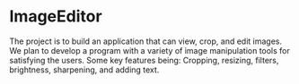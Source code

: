 # ImageEditor
The project is to build an application that can view, crop, and edit images. We plan to develop a program with a variety of image manipulation tools for satisfying the users. Some key features being: Cropping, resizing, filters, brightness, sharpening, and adding text. 
